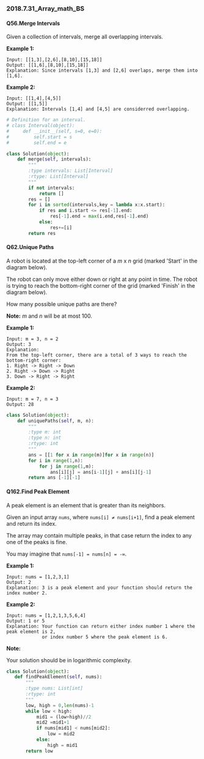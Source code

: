 ### 2018.7.31_Array_math_BS

#### Q56.Merge Intervals

Given a collection of intervals, merge all overlapping intervals.

**Example 1:**

```
Input: [[1,3],[2,6],[8,10],[15,18]]
Output: [[1,6],[8,10],[15,18]]
Explanation: Since intervals [1,3] and [2,6] overlaps, merge them into [1,6].
```

**Example 2:**

```
Input: [[1,4],[4,5]]
Output: [[1,5]]
Explanation: Intervals [1,4] and [4,5] are considerred overlapping.
```

```python
# Definition for an interval.
# class Interval(object):
#     def __init__(self, s=0, e=0):
#         self.start = s
#         self.end = e

class Solution(object):
    def merge(self, intervals):
        """
        :type intervals: List[Interval]
        :rtype: List[Interval]
        """
        if not intervals:
            return []
        res = []
        for i in sorted(intervals,key = lambda x:x.start):
            if res and i.start <= res[-1].end:
                res[-1].end = max(i.end,res[-1].end) 
            else:
                res+=[i]
        return res
```

#### Q62.Unique Paths

A robot is located at the top-left corner of a *m* x *n* grid (marked 'Start' in the diagram below).

The robot can only move either down or right at any point in time. The robot is trying to reach the bottom-right corner of the grid (marked 'Finish' in the diagram below).

How many possible unique paths are there?

**Note:** *m* and *n* will be at most 100.

**Example 1:**

```
Input: m = 3, n = 2
Output: 3
Explanation:
From the top-left corner, there are a total of 3 ways to reach the bottom-right corner:
1. Right -> Right -> Down
2. Right -> Down -> Right
3. Down -> Right -> Right
```

**Example 2:**

```
Input: m = 7, n = 3
Output: 28
```

```python
class Solution(object):
    def uniquePaths(self, m, n):
        """
        :type m: int
        :type n: int
        :rtype: int
        """
        ans = [[1 for x in range(m)]for x in range(n)]
        for i in range(1,n):
            for j in range(1,m):
                ans[i][j] = ans[i-1][j] + ans[i][j-1]
        return ans [-1][-1]
```

#### Q162.Find Peak Element

A peak element is an element that is greater than its neighbors.

Given an input array `nums`, where `nums[i] ≠ nums[i+1]`, find a peak element and return its index.

The array may contain multiple peaks, in that case return the index to any one of the peaks is fine.

You may imagine that `nums[-1] = nums[n] = -∞`.

**Example 1:**

```
Input: nums = [1,2,3,1]
Output: 2
Explanation: 3 is a peak element and your function should return the index number 2.
```

**Example 2:**

```
Input: nums = [1,2,1,3,5,6,4]
Output: 1 or 5 
Explanation: Your function can return either index number 1 where the peak element is 2, 
             or index number 5 where the peak element is 6.
```

**Note:**

Your solution should be in logarithmic complexity.

 ```python
class Solution(object):
    def findPeakElement(self, nums):
        """
        :type nums: List[int]
        :rtype: int
        """
        low, high = 0,len(nums)-1
        while low < high:
            mid1 = (low+high)//2
            mid2 =mid1+1
            if nums[mid1] < nums[mid2]:
                low = mid2
            else:
                high = mid1
        return low
 ```


